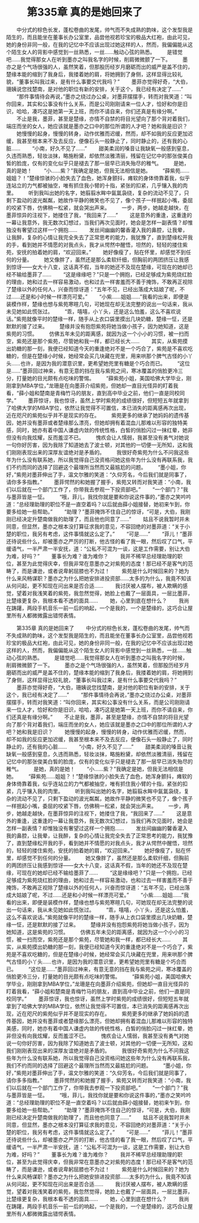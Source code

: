 # 　　第335章 真的是她回来了
　　中分式的棕色长发，蓬松卷曲的发尾，帅气而不失成熟的韵味，这个发型我是陌生的，而且能坐在董事长办公室里，品尝他视若珍宝的极品大红袍，由此可见，她的身份非同一般，在我的记忆中不应该出现过她这样的人，然而，我偏偏能从这个陌生女人的背影中感觉到一丝熟悉，一丝……触动心弦的熟悉。
　　是错觉吧……我觉得那女人在听到墨亦之叫我名字的时候，削肩微微颤了一下。
　　墨亦之是个气场很强的人，虽然笑着，但那股历经岁月磨砺而出的威严是盖不住的，楚缘本能的缩到了我身后，我搂着她的肩，将她拥到了身侧，这样显得比较礼貌，“董事长叫我过来，是有什么事要交代我吗？”
　　墨菲亦觉得好奇，“大伯，珊姨说您找楚南，是对他的职位有新的安排，关于这个，我已经有决定了……”
　　“那件事情待会再说，”墨亦之绕过办公桌，对墨菲摆摆手，转而对我笑道：“叫你回来，其实和公事没有什么关系，而是公司刚刚请来一位人才，恰好和你是旧识，哈哈，凑巧这是她第一天上班，而你不请自来，你们还真是有缘分啊。”
　　不止是我，墨菲，甚至是楚缘，亦情不自禁的将目光望向了那个背对着我们，端庄而坐的女人，她应该就是墨亦之口中的那位所谓的人才吧？她和我是旧识？
　　她慢慢的起身，慢慢的转身，动作优雅而迟缓，然而，却不如我的反应更加迟缓，我甚至根本来不及去反应，便像石头一般静止了，同时静止的，还有我的心脏……
　　“小南，好久不见了……”
　　甜美柔润的嗓音让我缺氧一般感到窒息，久违而熟悉，轻妆淡抹，略施粉黛，却依然淡雅清丽，残留在记忆中的那张俊美白皙的脸庞，仅有的变化似乎只是褪去了那一层早已消失殆尽的稚气。
　　是她，真的是她！
　　“小……紫？”我确定是她，但我无法相信是她。
　　“薛紫苑……姐姐？！”楚缘惊骇的小脸失去了血色，她浑身颤抖，瘫软的身体倚靠着我，似乎连站立的力气都被抽空，唯有抓住我小臂的十指，紧张的扣紧，几乎镶入我的肉里。
　　听到我叫出她的名字，她翦翦水眸中氤氲袅绕，复杂的流动不见了，只剩下盈动的波光粼粼，她故作平静的微笑也不见了，像个孩子一样抿起小嘴，委屈的咬紧下唇，仿佛稍一松紧，就会哭出声来。
　　一步，两步，她越走越快，在墨菲惊异的注视下，她搂住了我，“我回来了……”
　　这是意外的重逢，这重逢的一幕让我意外，我无数次幻想过，当我们再次见面时，她会是怎样一副表情？却惟独没有奢望过这样一个拥抱……
　　发丝间幽幽的馨香灌入我的鼻腔，让我晕，让我醉，复杂的心情让我完全失去了正常思考的能力，我犹豫了，直到楚缘松开我的手，看到她并不情愿的对我点头，我才从愕然中醒悟，坦然的，轻轻的搂住紫苑，安抚的拍着她的肩，“欢迎回来。”
　　她好像瘦了，贴在怀里，却感觉不到任何的分量。
　　她又像胖了，虽然还是那么柔软纤细，但胸前的两团挤压让我感到惊讶——女大十八变，这话真不假，当年的她还不及现在楚缘，可现在的她却已经不输给墨菲了……
　　“这是缘缘吧？”只是一个拥抱，已经足够成为紫苑烧红脸的理由，她和过去一样容易激动，也和过去一样害羞而不善于掩饰，不敢再正视除了楚缘以外的任何人，兴奋而惊讶道：“五年不见，已经出落成大姑娘了呢，不过……还是和小时候一样漂亮可爱。”
　　“小紫……姐姐……”我看的出来，即便是装模作样，楚缘也想与紫苑寒暄几句，可她现在却无法完整的说出一句话来，我从未见她如此慌张过。
　　“乖，嘻嘻，小丫头，还是这么怕羞，这么不喜欢说话。”紫苑就像平时的楚缘一样，随手从上衣口袋里摸出几块奶糖，楚缘一怔，还是默默的接了过来。
　　楚缘并没有抱怨紫苑将她当做小孩子，因为她知道，这是紫苑的习惯。
　　仿佛五年未见的距离感，就因为这一个小小的习惯，被一扫而空，紫苑还是那个紫苑，尽管她和我一样，都已经长大……
　　其实，从紫苑摸出奶糖的那一刻，我便已经知道今天的重逢绝对不是一个巧合了，紫苑是不喜欢吃糖的，但是在楚缘小时候，她经常会买几块藏在兜里，用来哄那个脾气古怪的小丫头……也许，是因为我的潜意识里，更希望她兜里有糖是个巧合而已。
　　“这位是……”墨菲回过神来，有意无意的挡在我与紫苑之间，寒冰覆盖的俏脸更冷三分，打量她的目光颇有点吃味的警惕。
　　“薛紫苑小姐，美国哈佛大学毕业，刚刚拿到MBA学位，”龙珊是在向墨菲介绍紫苑，但她却一直目光怪异的盯着我看，“薛小姐和楚南是青梅竹马的朋友，直到高中毕业之前，他们一直是同校同学。”
　　墨菲惊讶，我也惊讶，虽然上学时紫苑的成绩很好，但短短五年就拿到了哈佛大学的MBA学位，依然让我觉得不可置信，本已消失的距离感再次出现，近在咫尺的紫苑似乎并不是现实的存在。
　　紫苑更多的继承了她妈妈的遗传基因，她并没有墨菲或者楚缘那么漂亮，但她却拥有着混血儿那难以形容的独特美感，同时，她亦有着中国人谦虚内敛的传统性格，白皙的俏脸闪过一抹红晕，她非但没有向我炫耀，反而羞涩不已。
　　愧疚会让人懦弱，我甚至没有勇气对她说一句你好厉害，因为我除了知道她去了波士顿，对其他的一切便一无所知，这和我们刚刚表现出来的深厚友谊绝对是矛盾的。
　　我很好奇紫苑为什么不问我这些年为什么没有联系她，所以我觉得自己没资格问她这些年为什么没有再联系我，我们不约而同的选择了回避这个最理所当然而又最尴尬的问题。
　　“墨小姐，你好，”紫苑对墨菲伸出了手，温文尔雅的笑道：“久仰芳名，今后我们就是同事了，请你多多指教。”
　　墨菲愕然的和她握了握手，紫苑又转而对我笑道：“小南，我们以后就在一个部门工作了，你带我去参观一下投资部吧。”
　　“一个部门？”我与墨菲皆是一怔。
　　“哦，菲儿，我找你就是要和你说这件事的，”墨亦之笑吟吟道：“总经理助理的职位不是一直空着吗？以后就由薛小姐接替，她初来乍到，你要多给她一些帮助。”
　　“助理？”墨菲掩饰不住自己的惊讶，“可是，大伯，我刚刚已经决定升楚南做我的助理了，而且他也同意了……”
　　姑且不说我暂时并未同意，但显然，墨亦之根本没打算征求我的意见，不容回绝的对墨菲道：“关于小楚的职位，我另有考虑，这件事情就这么定了。”
　　“可是……”
　　“菲儿！”墨菲还待说些什么，却被墨亦之严厉的打断，他古怪的看了我一眼，然后叹了口气，平缓语气，一半严肃一半安抚，道：“公私不可混为一谈，这是工作需要，别让大伯为难，好吗？”
　　董事长为难？谁为难你？
　　我并不稀罕总经理助理的职位，甚至为此觉得庆幸，但我非常在意墨亦之对紫苑的态度！那已经不是客气的范畴了，而是谦逊，或者说卑躬屈膝也不为过！
　　紫苑是什么时候回来的？她为什么来风畅谋职？墨亦之为什么把她安排进投资部……太多的为什么，我竟不知该从何问起，更不知现在问出来是否合适……
　　我讨厌被人摆布，被人欺瞒的感觉，望着对我浅笑着的紫苑，我忽然觉得，她脸上也戴了一层面具，一层比墨菲，比楚缘更复杂，我根本看不透的面具……
　　她，心里到底在想什么？
　　我尚在踌躇，两段手机音乐一前一后的响起，一个是我的，一个是楚缘的，这巧合让屋里所有人都微微露出错愕表情。

　　第335章 真的是她回来了
　　中分式的棕色长发，蓬松卷曲的发尾，帅气而不失成熟的韵味，这个发型我是陌生的，而且能坐在董事长办公室里，品尝他视若珍宝的极品大红袍，由此可见，她的身份非同一般，在我的记忆中不应该出现过她这样的人，然而，我偏偏能从这个陌生女人的背影中感觉到一丝熟悉，一丝……触动心弦的熟悉。
　　是错觉吧……我觉得那女人在听到墨亦之叫我名字的时候，削肩微微颤了一下。
　　墨亦之是个气场很强的人，虽然笑着，但那股历经岁月磨砺而出的威严是盖不住的，楚缘本能的缩到了我身后，我搂着她的肩，将她拥到了身侧，这样显得比较礼貌，“董事长叫我过来，是有什么事要交代我吗？”
　　墨菲亦觉得好奇，“大伯，珊姨说您找楚南，是对他的职位有新的安排，关于这个，我已经有决定了……”
　　“那件事情待会再说，”墨亦之绕过办公桌，对墨菲摆摆手，转而对我笑道：“叫你回来，其实和公事没有什么关系，而是公司刚刚请来一位人才，恰好和你是旧识，哈哈，凑巧这是她第一天上班，而你不请自来，你们还真是有缘分啊。”
　　不止是我，墨菲，甚至是楚缘，亦情不自禁的将目光望向了那个背对着我们，端庄而坐的女人，她应该就是墨亦之口中的那位所谓的人才吧？她和我是旧识？
　　她慢慢的起身，慢慢的转身，动作优雅而迟缓，然而，却不如我的反应更加迟缓，我甚至根本来不及去反应，便像石头一般静止了，同时静止的，还有我的心脏……
　　“小南，好久不见了……”
　　甜美柔润的嗓音让我缺氧一般感到窒息，久违而熟悉，轻妆淡抹，略施粉黛，却依然淡雅清丽，残留在记忆中的那张俊美白皙的脸庞，仅有的变化似乎只是褪去了那一层早已消失殆尽的稚气。
　　是她，真的是她！
　　“小……紫？”我确定是她，但我无法相信是她。
　　“薛紫苑……姐姐？！”楚缘惊骇的小脸失去了血色，她浑身颤抖，瘫软的身体倚靠着我，似乎连站立的力气都被抽空，唯有抓住我小臂的十指，紧张的扣紧，几乎镶入我的肉里。
　　听到我叫出她的名字，她翦翦水眸中氤氲袅绕，复杂的流动不见了，只剩下盈动的波光粼粼，她故作平静的微笑也不见了，像个孩子一样抿起小嘴，委屈的咬紧下唇，仿佛稍一松紧，就会哭出声来。
　　一步，两步，她越走越快，在墨菲惊异的注视下，她搂住了我，“我回来了……”
　　这是意外的重逢，这重逢的一幕让我意外，我无数次幻想过，当我们再次见面时，她会是怎样一副表情？却惟独没有奢望过这样一个拥抱……
　　发丝间幽幽的馨香灌入我的鼻腔，让我晕，让我醉，复杂的心情让我完全失去了正常思考的能力，我犹豫了，直到楚缘松开我的手，看到她并不情愿的对我点头，我才从愕然中醒悟，坦然的，轻轻的搂住紫苑，安抚的拍着她的肩，“欢迎回来。”
　　她好像瘦了，贴在怀里，却感觉不到任何的分量。
　　她又像胖了，虽然还是那么柔软纤细，但胸前的两团挤压让我感到惊讶——女大十八变，这话真不假，当年的她还不及现在楚缘，可现在的她却已经不输给墨菲了……
　　“这是缘缘吧？”只是一个拥抱，已经足够成为紫苑烧红脸的理由，她和过去一样容易激动，也和过去一样害羞而不善于掩饰，不敢再正视除了楚缘以外的任何人，兴奋而惊讶道：“五年不见，已经出落成大姑娘了呢，不过……还是和小时候一样漂亮可爱。”
　　“小紫……姐姐……”我看的出来，即便是装模作样，楚缘也想与紫苑寒暄几句，可她现在却无法完整的说出一句话来，我从未见她如此慌张过。
　　“乖，嘻嘻，小丫头，还是这么怕羞，这么不喜欢说话。”紫苑就像平时的楚缘一样，随手从上衣口袋里摸出几块奶糖，楚缘一怔，还是默默的接了过来。
　　楚缘并没有抱怨紫苑将她当做小孩子，因为她知道，这是紫苑的习惯。
　　仿佛五年未见的距离感，就因为这一个小小的习惯，被一扫而空，紫苑还是那个紫苑，尽管她和我一样，都已经长大……
　　其实，从紫苑摸出奶糖的那一刻，我便已经知道今天的重逢绝对不是一个巧合了，紫苑是不喜欢吃糖的，但是在楚缘小时候，她经常会买几块藏在兜里，用来哄那个脾气古怪的小丫头……也许，是因为我的潜意识里，更希望她兜里有糖是个巧合而已。
　　“这位是……”墨菲回过神来，有意无意的挡在我与紫苑之间，寒冰覆盖的俏脸更冷三分，打量她的目光颇有点吃味的警惕。
　　“薛紫苑小姐，美国哈佛大学毕业，刚刚拿到MBA学位，”龙珊是在向墨菲介绍紫苑，但她却一直目光怪异的盯着我看，“薛小姐和楚南是青梅竹马的朋友，直到高中毕业之前，他们一直是同校同学。”
　　墨菲惊讶，我也惊讶，虽然上学时紫苑的成绩很好，但短短五年就拿到了哈佛大学的MBA学位，依然让我觉得不可置信，本已消失的距离感再次出现，近在咫尺的紫苑似乎并不是现实的存在。
　　紫苑更多的继承了她妈妈的遗传基因，她并没有墨菲或者楚缘那么漂亮，但她却拥有着混血儿那难以形容的独特美感，同时，她亦有着中国人谦虚内敛的传统性格，白皙的俏脸闪过一抹红晕，她非但没有向我炫耀，反而羞涩不已。
　　愧疚会让人懦弱，我甚至没有勇气对她说一句你好厉害，因为我除了知道她去了波士顿，对其他的一切便一无所知，这和我们刚刚表现出来的深厚友谊绝对是矛盾的。
　　我很好奇紫苑为什么不问我这些年为什么没有联系她，所以我觉得自己没资格问她这些年为什么没有再联系我，我们不约而同的选择了回避这个最理所当然而又最尴尬的问题。
　　“墨小姐，你好，”紫苑对墨菲伸出了手，温文尔雅的笑道：“久仰芳名，今后我们就是同事了，请你多多指教。”
　　墨菲愕然的和她握了握手，紫苑又转而对我笑道：“小南，我们以后就在一个部门工作了，你带我去参观一下投资部吧。”
　　“一个部门？”我与墨菲皆是一怔。
　　“哦，菲儿，我找你就是要和你说这件事的，”墨亦之笑吟吟道：“总经理助理的职位不是一直空着吗？以后就由薛小姐接替，她初来乍到，你要多给她一些帮助。”
　　“助理？”墨菲掩饰不住自己的惊讶，“可是，大伯，我刚刚已经决定升楚南做我的助理了，而且他也同意了……”
　　姑且不说我暂时并未同意，但显然，墨亦之根本没打算征求我的意见，不容回绝的对墨菲道：“关于小楚的职位，我另有考虑，这件事情就这么定了。”
　　“可是……”
　　“菲儿！”墨菲还待说些什么，却被墨亦之严厉的打断，他古怪的看了我一眼，然后叹了口气，平缓语气，一半严肃一半安抚，道：“公私不可混为一谈，这是工作需要，别让大伯为难，好吗？”
　　董事长为难？谁为难你？
　　我并不稀罕总经理助理的职位，甚至为此觉得庆幸，但我非常在意墨亦之对紫苑的态度！那已经不是客气的范畴了，而是谦逊，或者说卑躬屈膝也不为过！
　　紫苑是什么时候回来的？她为什么来风畅谋职？墨亦之为什么把她安排进投资部……太多的为什么，我竟不知该从何问起，更不知现在问出来是否合适……
　　我讨厌被人摆布，被人欺瞒的感觉，望着对我浅笑着的紫苑，我忽然觉得，她脸上也戴了一层面具，一层比墨菲，比楚缘更复杂，我根本看不透的面具……
　　她，心里到底在想什么？
　　我尚在踌躇，两段手机音乐一前一后的响起，一个是我的，一个是楚缘的，这巧合让屋里所有人都微微露出错愕表情。
